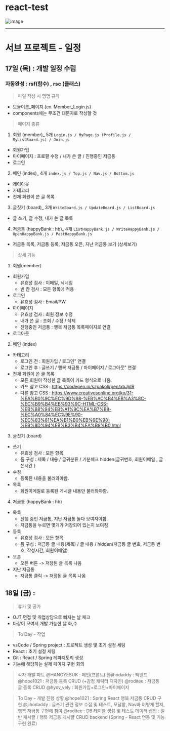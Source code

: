 # react-test

![image](https://user-images.githubusercontent.com/54533283/158503759-c72d41d8-7155-437a-b99b-5aa7b6d01edf.png)


***


# 서브 프로젝트 - 일정

## 17일 (목) : 개발 일정 수립

### 자동완성 : rsf(함수) , rsc (클래스)

> 파일 작성 시 명명 규칙
  - 모듈이름_페이지 (ex. Member_Login.js)
  - components에는 무조건 대문자로 작성할 것

> 페이지 종류
1. 회원 (member)_  5개
  ``` Login.js / MyPage.js (Profile.js / MyListBoard.js) / Join.js ```
  - 회원가입
  - 마이페이지 : 프로필 수정 / 내가 쓴 글 / 진행중인 저금통
  - 로그인

2. 메인 (index)_ 4개
  ``` index.js / Top.js / Nav.js / Bottom.js ```
  - 레이아웃
  - 카테고리
  - 전체 회원이 쓴 글 목록

3. 글짓기 (board)_ 3개
  ``` WriteBoard.js / UpdateBoard.js / ListBoard.js ```
  - 글 쓰기, 글 수정, 내가 쓴 글 목록

4. 저금통 (happyBank : hb)_ 4개
  ``` ListHappyBank.js / WriteHappyBank.js / OpenHappyBank.js / PastHappyBank.js ```
  - 저금통 목록, 저금통 등록, 저금통 오픈, 지난 저금통 보기 (상세보기)

> 상세 기능
 1. 회원(member)
  - 회원가입
    * 유효성 검사 : 이메일, 닉네임
    * 빈 칸 검사 : 모든 항목에 적용
  - 로그인
    * 유효성 검사 : Email/PW
  - 마이페이지
    * 유효성 검사 : 회원 정보 수정
    * 내가 쓴 글 : 조회 / 수정 / 삭제
    * 진행중인 저금통 : 행복 저금통 목록페이지로 연결
  - 로그아웃

2. 메인 (index)
  - 카테고리
    * 로그인 전 : 회원가입 / 로그인" 연결
    * 로그인 후 : 글쓰기 / 행복 저금통 / 마이페이지 / 로그아웃" 연결
  - 전체 회원이 쓴 글 목록
    * 모든 회원이 작성한 글 목록이 카드 형식으로 나옴.
    * 카드 참고 CSS : https://codepen.io/szpakoli/pen/xbJjdR
    * 다른 참고 CSS : https://www.creativosonline.org/ko/31-%EA%B0%9C%EC%9D%98-%EB%AC%B4%EB%A3%8C-%EC%B9%B4%EB%93%9C-HTML-CSS-%EB%B8%94%EB%A1%9C%EA%B7%B8-%EC%A0%84%EC%9E%90-%EC%83%81%EA%B1%B0%EB%9E%98-%EB%8D%94%EB%B3%B4%EA%B8%B0.html

3. 글짓기 (board)
  - 쓰기
    * 유효성 검사 : 모든 항목
    * 폼 구성 : 제목 / 내용 / 글귀분류 / 기분체크
              hidden(글귀번호, 회원이메일 , 글쓴시간 )
  - 수정
    * 등록된 내용을 불러와야함.
  - 목록
    * 회원이메일로 등록된 게시글 내용만 불러와야함.

4. 저금통 (happyBank : hb)
  - 목록
    * 진행 중인 저금통, 지난 저금통 둘다 보여져야함.
    * 저금통을 누르면 몇개가 저장되어 있는지 보여짐
  - 등록
    * 유효성 검사 : 모든 항목
    * 폼 구성 : 저금통 글 내용(제목) / 글 내용 /
              hidden(저금통 글 번호, 저금통 번호, 작성시간, 회원이메일)
  - 오픈
    * 오픈 버튼 -> 저장된 글 목록 나옴
  - 지난 저금통
    * 저금통 클릭 -> 저장된 글 목록 나옴

## 18일 (금) :

>  휴가 및 공가
  - OJT 면접 및 취업상담으로 빠지는 날 체크
  - 다같이 모여서 개발 가능한 날 화,수

> To Day - 작업
  - vsCode / Spring project : 프로젝트 생성 및 초기 설정 세팅
  - React : 초기 설정 세팅
  - Git : React / Spring 레파지토리 생성
  - 기능에 해당하는 실제 페이지 구현 회의

> 각자 개발 파트
  @HANGYESUK : 메인(프론트)
  @jihodaddy : 백엔드
  @hope1021  : 저금통 등록 CRUD (+감정 캐릭터 디자인)
  @roditee   : 저금통 글 등록 CRUD
  @hyov_vely : 회원가입+로그인+마이페이지

> To Day - 개발 진행 상황
  @hope1021  : Spring React 행복 저금통 CRUD 구현
  @jihodaddy : 글쓰기 관련 정보 수집 및 테스트, 모달창, Nav바 어떻게 할지, 행복 저금통 구현에 참여
  @roditee   : DB 테이블 생성 및 테스트 데이터 삽입
             : 일반 게시글 / 행복 저금통 게시글 CRUD backend (Spring - React 연동 및 기능 구현 완료)
